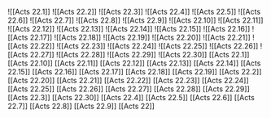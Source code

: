 ![[Acts 22.1]]
![[Acts 22.2]]
![[Acts 22.3]]
![[Acts 22.4]]
![[Acts 22.5]]
![[Acts 22.6]]
![[Acts 22.7]]
![[Acts 22.8]]
![[Acts 22.9]]
![[Acts 22.10]]
![[Acts 22.11]]
![[Acts 22.12]]
![[Acts 22.13]]
![[Acts 22.14]]
![[Acts 22.15]]
![[Acts 22.16]]
![[Acts 22.17]]
![[Acts 22.18]]
![[Acts 22.19]]
![[Acts 22.20]]
![[Acts 22.21]]
![[Acts 22.22]]
![[Acts 22.23]]
![[Acts 22.24]]
![[Acts 22.25]]
![[Acts 22.26]]
![[Acts 22.27]]
![[Acts 22.28]]
![[Acts 22.29]]
![[Acts 22.30]]
[[Acts 22.1]]
[[Acts 22.10]]
[[Acts 22.11]]
[[Acts 22.12]]
[[Acts 22.13]]
[[Acts 22.14]]
[[Acts 22.15]]
[[Acts 22.16]]
[[Acts 22.17]]
[[Acts 22.18]]
[[Acts 22.19]]
[[Acts 22.2]]
[[Acts 22.20]]
[[Acts 22.21]]
[[Acts 22.22]]
[[Acts 22.23]]
[[Acts 22.24]]
[[Acts 22.25]]
[[Acts 22.26]]
[[Acts 22.27]]
[[Acts 22.28]]
[[Acts 22.29]]
[[Acts 22.3]]
[[Acts 22.30]]
[[Acts 22.4]]
[[Acts 22.5]]
[[Acts 22.6]]
[[Acts 22.7]]
[[Acts 22.8]]
[[Acts 22.9]]
[[Acts 22]]
